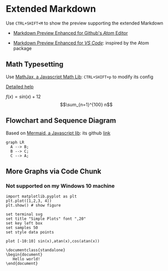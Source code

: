 # Extended Markdown

Use `CTRL+SHIFT+M` to show the preview supporting the extended Markdown
- [Markdown Preview Enhanced for Github's *Atom* Editor](https://shd101wyy.github.io/markdown-preview-enhanced/#/)

- [Markdown Preview Enhanced for *VS Code*](https://marketplace.visualstudio.com/items?itemName=shd101wyy.markdown-preview-enhanced): inspired by the Atom package

## Math Typesetting

Use [MathJax, a Javascript Math Lib](https://www.wikiwand.com/en/MathJax): `CTRL+SHIFT+p` to modify its config

[Detailed help](https://shd101wyy.github.io/markdown-preview-enhanced/#/math)

$f(x)=sin(x) + 12$
$$\sum_{n=1}^{100} n$$


## Flowchart and Sequence Diagram

Based on [Mermaid, a Javascript lib](https://knsv.github.io/mermaid/): its github [link](https://github.com/knsv/mermaid)

```mermaid
graph LR
  A --> B;
  B --> C;
  C --> A;
```

## More Graphs via Code Chunk

### Not supported on my Windows 10 machine

```{python matplotlib:true, id:"izbp0zt9"}
import matplotlib.pyplot as plt
plt.plot([1,2,3, 4])
plt.show() # show figure
```

```{gnuplot output:"html", id:"chj47mt54y"}
set terminal svg
set title "Simple Plots" font ",20"
set key left box
set samples 50
set style data points

plot [-10:10] sin(x),atan(x),cos(atan(x))
```

```{latex id:"chj47mt550"}
\documentclass{standalone}
\begin{document}
   Hello world!
\end{document}
```
